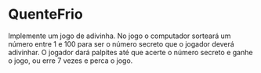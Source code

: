 # QuenteFrio
Implemente um jogo de adivinha. No jogo o computador sorteará um número entre 1 e 100 para ser o número secreto que o jogador deverá adivinhar. O jogador dará palpites até que acerte o número secreto e ganhe o jogo, ou erre 7 vezes e perca o jogo.
